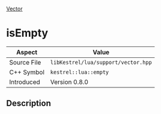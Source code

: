 [Vector](index.md)
# isEmpty
| Aspect | Value |
| --- | --- |
| Source File | `libKestrel/lua/support/vector.hpp` |
| C++ Symbol | `kestrel::lua::empty` |
| Introduced | Version 0.8.0 |
## Description
